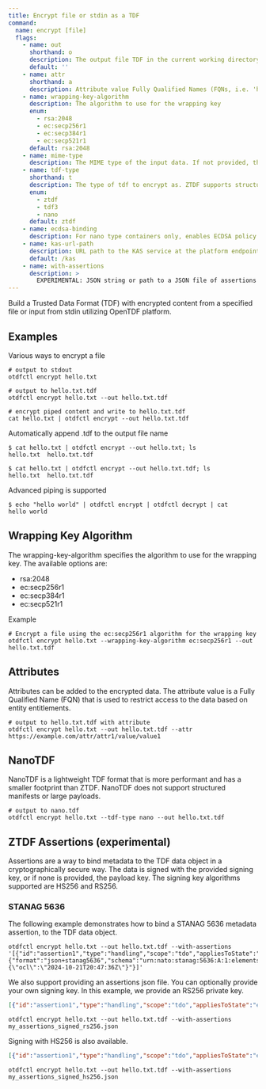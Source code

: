 ```yaml
---
title: Encrypt file or stdin as a TDF
command:
  name: encrypt [file]
  flags:
    - name: out
      shorthand: o
      description: The output file TDF in the current working directory instead of stdout ('-o file.txt' and '-o file.txt.tdf' both write the TDF as file.txt.tdf).
      default: ''
    - name: attr
      shorthand: a
      description: Attribute value Fully Qualified Names (FQNs, i.e. 'https://example.com/attr/attr1/value/value1') to apply to the encrypted data.
    - name: wrapping-key-algorithm
      description: The algorithm to use for the wrapping key
      enum:
        - rsa:2048
        - ec:secp256r1
        - ec:secp384r1
        - ec:secp521r1
      default: rsa:2048  
    - name: mime-type
      description: The MIME type of the input data. If not provided, the MIME type is inferred from the input data.
    - name: tdf-type
      shorthand: t
      description: The type of tdf to encrypt as. ZTDF supports structured manifests and larger payloads. NanoTDF has a smaller footprint and more performant, but does not support structured manifests or large payloads. (tdf3 is an alias for ztdf)
      enum:
        - ztdf
        - tdf3
        - nano
      default: ztdf
    - name: ecdsa-binding
      description: For nano type containers only, enables ECDSA policy binding
    - name: kas-url-path
      description: URL path to the KAS service at the platform endpoint domain. Leading slash is required if needed.
      default: /kas
    - name: with-assertions
      description: >
        EXPERIMENTAL: JSON string or path to a JSON file of assertions to bind metadata to the TDF. See examples for more information. WARNING: Providing keys in a JSON string is strongly discouraged. If including sensitive keys, instead provide a path to a JSON file containing that information.
---
```


Build a Trusted Data Format (TDF) with encrypted content from a specified file or input from stdin utilizing OpenTDF platform.

## Examples

Various ways to encrypt a file

```shell
# output to stdout
otdfctl encrypt hello.txt

# output to hello.txt.tdf
otdfctl encrypt hello.txt --out hello.txt.tdf

# encrypt piped content and write to hello.txt.tdf
cat hello.txt | otdfctl encrypt --out hello.txt.tdf
```

Automatically append .tdf to the output file name

```shell
$ cat hello.txt | otdfctl encrypt --out hello.txt; ls
hello.txt  hello.txt.tdf

$ cat hello.txt | otdfctl encrypt --out hello.txt.tdf; ls
hello.txt  hello.txt.tdf
```

Advanced piping is supported

```shell
$ echo "hello world" | otdfctl encrypt | otdfctl decrypt | cat
hello world
```

## Wrapping Key Algorithm
The wrapping-key-algorithm specifies the algorithm to use for the wrapping key. The available options are:
- rsa:2048
- ec:secp256r1
- ec:secp384r1
- ec:secp521r1

Example
```shell
# Encrypt a file using the ec:secp256r1 algorithm for the wrapping key
otdfctl encrypt hello.txt --wrapping-key-algorithm ec:secp256r1 --out hello.txt.tdf
```

## Attributes

Attributes can be added to the encrypted data. The attribute value is a Fully Qualified Name (FQN) that is used to
restrict access to the data based on entity entitlements.

```shell
# output to hello.txt.tdf with attribute
otdfctl encrypt hello.txt --out hello.txt.tdf --attr https://example.com/attr/attr1/value/value1
```

## NanoTDF

NanoTDF is a lightweight TDF format that is more performant and has a smaller footprint than ZTDF. NanoTDF does not
support structured manifests or large payloads.

```shell
# output to nano.tdf
otdfctl encrypt hello.txt --tdf-type nano --out hello.txt.tdf
```

## ZTDF Assertions (experimental)

Assertions are a way to bind metadata to the TDF data object in a cryptographically secure way. The data is signed with the provided signing key, or if none is provided, the payload key. The signing key algorithms supported are HS256 and RS256. 

### STANAG 5636

The following example demonstrates how to bind a STANAG 5636 metadata assertion, to the TDF data object.

```shell
otdfctl encrypt hello.txt --out hello.txt.tdf --with-assertions '[{"id":"assertion1","type":"handling","scope":"tdo","appliesToState":"encrypted","statement":{"format":"json+stanag5636","schema":"urn:nato:stanag:5636:A:1:elements:json","value":"{\"ocl\":\"2024-10-21T20:47:36Z\"}"}]'
```

We also support providing an assertions json file. 
You can optionally provide your own signing key. In this example, we provide an RS256 private key.
```json
[{"id":"assertion1","type":"handling","scope":"tdo","appliesToState":"encrypted","statement":{"format":"json+stanag5636","schema":"urn:nato:stanag:5636:A:1:elements:json","value":"{\"ocl\":\"2024-10-21T20:47:36Z\"}"},"signingKey":{"alg":"RS256","key":"-----BEGIN PRIVATE KEY-----\nMIIEugIBADANBgkqhkiG9w0BAQEFAASCBKQwggSgAgEAAoIBAQCavTBGx1c3Q702\nKW3GgbILpljAdt2I9XO86eb296fmDsWmbcc6bKB2LTbVZfU6VK5r45KtcY+MzbFt\njctOsUdBdAQhOOtpdBGnm+UoNsGc6u2NgNoprMFeBNhV16UTgAgC5BoahO50xqwc\nEaIs8RaJMvjJJ5zQ3MefazvZDiGfn8omkgk4aqPRKU1WK5903KWSOsndqmhgW/Uy\nHCLcQX+IVlDl6dwMMmZwb9RgXeaxu4dHMCsklDvfcE1G+JxYX+eqLErGmu+bxOzx\nrni2vw1ntwS7W7kboBj+lkUaTiaXyre/mjWNrvHDZ2CkmVLxOXzy1TOz7sYbwhvy\nfuYep49NAgMBAAECgf8N2RrYrTRyIZmlzMJZgpc4gCujIqSPjJfEn3D5XC5+w9XA\nu/lfONZbn/9Y6/CeTgRcpYRNKO9QI0pb3RQzgiLBO+/Z1UJjtORxR0gXdJ0XXVTz\ntLWsD4dCycpkyT8snLkMQFdzXXRAefNyYdavOVz0kvCNgGgw606rZhkYbtHUCM3X\nb1LZFcIAYrpftKUXxn+xOcSjIKdqKoUlBW6Yk7iTjJuy/Su63gTJ5PbgKpNvK7Xu\nyzu4L7t2pswE5pWxb7uMMpTujqLNYiaXDlzpy/fPN8EjL1mhKzia365+EJ3uKH8c\nQ9dz/1g36lSQnD/lus0cES9xXzQ6+1izc17dTsECgYEA1XGM4PVxCt4TaApDoT7X\npeLDG9pQW55DQQiix4A/0EmQgxf6WN0uZ4b8lds02JhNBGVUIe2nyTNknV+9styu\nJsKJhq+KjrcHmE8uy18++G2cZuOM2S49p8y0HPA8YBcRBC4fAoKFFG3cmrIJW5Vu\nMzzaN+W3/1h/xdkUTpI1lYkCgYEAuZdHWrMNt96WMUuaSwu2tg3BHaYhSeyIcbwi\nm2mIOeLQ6gGtGqyALC6N/K8Ie8KwkisTI9GqcX8O9FrkZx4RvkQrONUaS4aXEJ28\nEZzwJenybkSuWunypVLMmp/pN7+mZZ7GUaDbXTF6pg4GOrlp6MIUk4plJYGXXumg\nqaXvPqUCgYA0pmvf2etmiN00nsOL9Npw+vyx1CpaTzG7ywuMNqCHGn5hN/rzDKwz\nsWKA/K+OdhMZcH1OWTc4NEsvXryGcFUtDnOqG4cMKS3gbjfWxsnbsf4QizTlJbjj\nuWT8dm4OLeJuq4nOrq9xGKCAMEaKptOmI+6YNzwp6oSqIyAVOY+qMQKBgDM7IlRU\nNwY5qIYlE4uByUcKFvQDRw8r/yI+R+NUx2kLRpZCLjG9yofntgQ5oQLg5HME9vyd\nRQqdg1hKuuAIOeem07OVh/OvTIYmtKK8CsK8iNKNnP+1suiWKarJV8yu19UXdjFU\nURmxreSm3GtbgXPiF2H/AxrOYiWuIk6SYq+NAoGAZy96GLP3HfA41UWFZH6b8ZdP\nM6CXKDDvHOk06S/hwmhvq3UO5lQULZ+pd+aURv/TDF9DXhZIyl1CXqyOYB5IqJjk\nAFI8A9n/naq7GyIZZRjzJu2blhSjW3ukkS/5CO4zJ6HfauSUjQA4u+5RStjeK3zd\nF267fElUPN4+pSOAhPI=\n-----END PRIVATE KEY-----\n"}}]
```
```shell
otdfctl encrypt hello.txt --out hello.txt.tdf --with-assertions my_assertions_signed_rs256.json
```
Signing with HS256 is also available.
```json
[{"id":"assertion1","type":"handling","scope":"tdo","appliesToState":"encrypted","statement":{"format":"json+stanag5636","schema":"urn:nato:stanag:5636:A:1:elements:json","value":"{\"ocl\":\"2024-10-21T20:47:36Z\"}"},"signingKey":{"alg":"HS256","key":"k0cn4xBcY+49z5gs4OHUs/kbQ3/T8p+uUW9pIQ/9aqE="}}]
```
```shell
otdfctl encrypt hello.txt --out hello.txt.tdf --with-assertions my_assertions_signed_hs256.json
```
